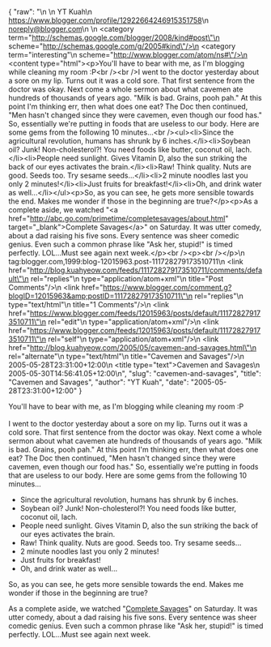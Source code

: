 {
  "raw": "<entry>\n  <author>\n    <name>YT Kuah</name>\n    <uri>https://www.blogger.com/profile/12922664246915351758</uri>\n    <email>noreply@blogger.com</email>\n  </author>\n  <category term=\"http://schemas.google.com/blogger/2008/kind#post\"\n    scheme=\"http://schemas.google.com/g/2005#kind\"/>\n  <category term=\"interesting\"\n    scheme=\"http://www.blogger.com/atom/ns#\"/>\n  <content type=\"html\">&lt;p&gt;You'll have to bear with me, as I'm blogging while cleaning my room :P&lt;br /&gt;&lt;br /&gt;I went to the doctor yesterday about a sore on my lip. Turns out it was a cold sore. That first sentence from the doctor was okay. Next come a whole sermon about what cavemen ate hundreds of thousands of years ago. &quot;Milk is bad. Grains, pooh pah.&quot; At this point I'm thinking err, then what does one eat? The Doc then continued, &quot;Men hasn't changed since they were cavemen, even though our food has.&quot; So, essentially we're putting in foods that are useless to our body. Here are some gems from the following 10 minutes...&lt;br /&gt;&lt;ul&gt;&lt;li&gt;Since the agricultural revolution, humans has shrunk by 6 inches.&lt;/li&gt;&lt;li&gt;Soybean oil? Junk! Non-cholesterol?! You need foods like butter, coconut oil, lach.&lt;/li&gt;&lt;li&gt;People need sunlight. Gives Vitamin D, also the sun striking the back of our eyes activates the brain.&lt;/li&gt;&lt;li&gt;Raw! Think quality. Nuts are good. Seeds too. Try sesame seeds...&lt;/li&gt;&lt;li&gt;2 minute noodles last you only 2 minutes!&lt;/li&gt;&lt;li&gt;Just fruits for breakfast!&lt;/li&gt;&lt;li&gt;Oh, and drink water as well...&lt;/li&gt;&lt;/ul&gt;&lt;p&gt;So, as you can see, he gets more sensible towards the end. Makes me wonder if those in the beginning are true?&lt;/p&gt;&lt;p&gt;As a complete aside, we watched &quot;&lt;a href=&quot;http://abc.go.com/primetime/completesavages/about.html&quot; target=&quot;_blank&quot;&gt;Complete Savages&lt;/a&gt;&quot; on Saturday. It was utter comedy, about a dad raising his five sons. Every sentence was sheer comedic genius. Even such a common phrase like &quot;Ask her, stupid!&quot; is timed perfectly. LOL...Must see again next week.&lt;/p&gt;&lt;br /&gt;&lt;p&gt;&lt;br /&gt;&lt;/p&gt;</content>\n  <id>tag:blogger.com,1999:blog-12015963.post-111728279173510711</id>\n  <link href=\"http://blog.kuahyeow.com/feeds/111728279173510711/comments/default\"\n    rel=\"replies\"\n    type=\"application/atom+xml\"\n    title=\"Post Comments\"/>\n  <link href=\"https://www.blogger.com/comment.g?blogID=12015963&amp;postID=111728279173510711\"\n    rel=\"replies\"\n    type=\"text/html\"\n    title=\"1 Comments\"/>\n  <link href=\"https://www.blogger.com/feeds/12015963/posts/default/111728279173510711\"\n    rel=\"edit\"\n    type=\"application/atom+xml\"/>\n  <link href=\"https://www.blogger.com/feeds/12015963/posts/default/111728279173510711\"\n    rel=\"self\"\n    type=\"application/atom+xml\"/>\n  <link href=\"http://blog.kuahyeow.com/2005/05/cavemen-and-savages.html\"\n    rel=\"alternate\"\n    type=\"text/html\"\n    title=\"Cavemen and Savages\"/>\n  <published>2005-05-28T23:31:00+12:00</published>\n  <title type=\"text\">Cavemen and Savages</title>\n  <updated>2005-05-30T14:56:41.05+12:00</updated>\n</entry>",
  "slug": "cavemen-and-savages",
  "title": "Cavemen and Savages",
  "author": "YT Kuah",
  "date": "2005-05-28T23:31:00+12:00"
}

<p>You'll have to bear with me, as I'm blogging while cleaning my room :P<br /><br />I went to the doctor yesterday about a sore on my lip. Turns out it was a cold sore. That first sentence from the doctor was okay. Next come a whole sermon about what cavemen ate hundreds of thousands of years ago. "Milk is bad. Grains, pooh pah." At this point I'm thinking err, then what does one eat? The Doc then continued, "Men hasn't changed since they were cavemen, even though our food has." So, essentially we're putting in foods that are useless to our body. Here are some gems from the following 10 minutes...<br /><ul><li>Since the agricultural revolution, humans has shrunk by 6 inches.</li><li>Soybean oil? Junk! Non-cholesterol?! You need foods like butter, coconut oil, lach.</li><li>People need sunlight. Gives Vitamin D, also the sun striking the back of our eyes activates the brain.</li><li>Raw! Think quality. Nuts are good. Seeds too. Try sesame seeds...</li><li>2 minute noodles last you only 2 minutes!</li><li>Just fruits for breakfast!</li><li>Oh, and drink water as well...</li></ul><p>So, as you can see, he gets more sensible towards the end. Makes me wonder if those in the beginning are true?</p><p>As a complete aside, we watched "<a href="http://abc.go.com/primetime/completesavages/about.html" target="_blank">Complete Savages</a>" on Saturday. It was utter comedy, about a dad raising his five sons. Every sentence was sheer comedic genius. Even such a common phrase like "Ask her, stupid!" is timed perfectly. LOL...Must see again next week.</p><br /><p><br /></p>